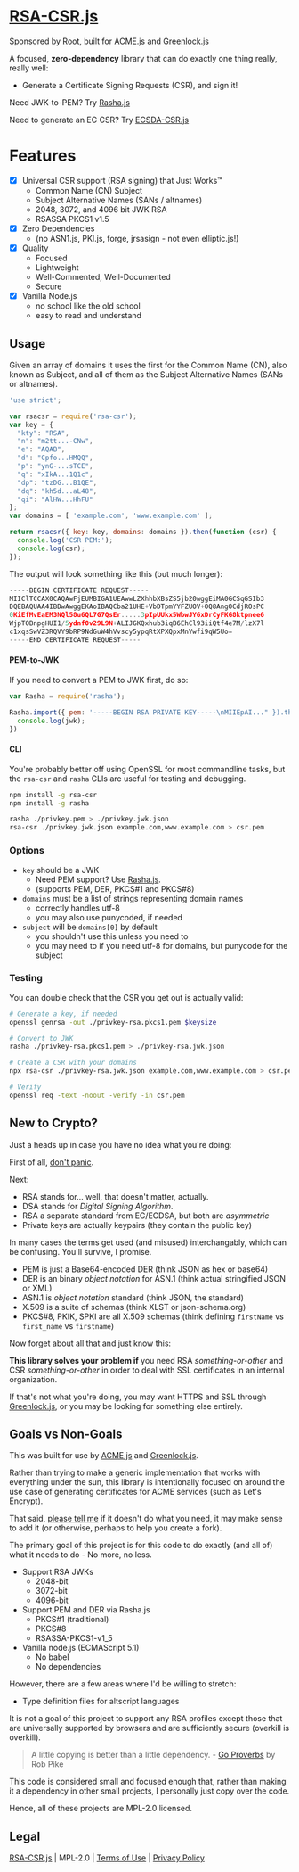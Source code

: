 [RSA-CSR.js](https://git.coolaj86.com/coolaj86/rsa-csr.js)
==========

Sponsored by [Root](https://therootcompany.com),
built for [ACME.js](https://git.coolaj86.com/coolaj86/acme.js)
and [Greenlock.js](https://git.coolaj86.com/coolaj86/greenlock-express.js)

A focused, **zero-dependency** library that can do exactly one thing really, really well:

  * Generate a Certificate Signing Requests (CSR), and sign it!

Need JWK-to-PEM? Try [Rasha.js](https://git.coolaj86.com/coolaj86/rasha.js)

Need to generate an EC CSR? Try [ECSDA-CSR.js](https://git.coolaj86.com/coolaj86/ecdsa-csr.js)

Features
========

* [x] Universal CSR support (RSA signing) that Just Works&trade;
  * Common Name (CN) Subject
  * Subject Alternative Names (SANs / altnames)
  * 2048, 3072, and 4096 bit JWK RSA
  * RSASSA PKCS1 v1.5
* [x] Zero Dependencies
  * (no ASN1.js, PKI.js, forge, jrsasign - not even elliptic.js!)
* [x] Quality
  * Focused
  * Lightweight
  * Well-Commented, Well-Documented
  * Secure
* [x] Vanilla Node.js
  * no school like the old school
  * easy to read and understand

Usage
-----

Given an array of domains it uses the first for the  Common Name (CN),
also known as Subject, and all of them as the Subject Alternative Names (SANs or altnames).

```js
'use strict';

var rsacsr = require('rsa-csr');
var key = {
  "kty": "RSA",
  "n": "m2tt...-CNw",
  "e": "AQAB",
  "d": "Cpfo...HMQQ",
  "p": "ynG-...sTCE",
  "q": "xIkA...1Q1c",
  "dp": "tzDG...B1QE",
  "dq": "kh5d...aL48",
  "qi": "AlHW...HhFU"
};
var domains = [ 'example.com', 'www.example.com' ];

return rsacsr({ key: key, domains: domains }).then(function (csr) {
  console.log('CSR PEM:');
  console.log(csr);
});
```

The output will look something like this (but much longer):

```js
-----BEGIN CERTIFICATE REQUEST-----
MIIClTCCAX0CAQAwFjEUMBIGA1UEAwwLZXhhbXBsZS5jb20wggEiMA0GCSqGSIb3
DQEBAQUAA4IBDwAwggEKAoIBAQCba21UHE+VbDTpmYYFZUOV+OQ8AngOCdjROsPC
0KiEfMvEaEM3NQl58u6QL7G7QsEr.....3pIpUUkx5WbwJY6xDrCyFKG8ktpnee6
WjpTOBnpgHUI1/5ydnf0v29L9N+ALIJGKQxhub3iqB6EhCl93iiQtf4e7M/lzX7l
c1xqsSwVZ3RQVY9bRP9NdGuW4hVvscy5ypqRtXPXQpxMnYwfi9qW5Uo=
-----END CERTIFICATE REQUEST-----
```

#### PEM-to-JWK

If you need to convert a PEM to JWK first, do so:

```js
var Rasha = require('rasha');

Rasha.import({ pem: '-----BEGIN RSA PRIVATE KEY-----\nMIIEpAI..." }).then(function (jwk) {
  console.log(jwk);
})
```

#### CLI

You're probably better off using OpenSSL for most commandline tasks,
but the `rsa-csr` and `rasha` CLIs are useful for testing and debugging.

```bash
npm install -g rsa-csr
npm install -g rasha

rasha ./privkey.pem > ./privkey.jwk.json
rsa-csr ./privkey.jwk.json example.com,www.example.com > csr.pem
```

### Options

* `key` should be a JWK
  * Need PEM support? Use [Rasha.js](https://git.coolaj86.com/coolaj86/rasha.js).
  * (supports PEM, DER, PKCS#1 and PKCS#8)
* `domains` must be a list of strings representing domain names
  * correctly handles utf-8
  * you may also use punycoded, if needed
* `subject` will be `domains[0]` by default
  * you shouldn't use this unless you need to
  * you may need to if you need utf-8 for domains, but punycode for the subject

### Testing

You can double check that the CSR you get out is actually valid:

```bash
# Generate a key, if needed
openssl genrsa -out ./privkey-rsa.pkcs1.pem $keysize

# Convert to JWK
rasha ./privkey-rsa.pkcs1.pem > ./privkey-rsa.jwk.json

# Create a CSR with your domains
npx rsa-csr ./privkey-rsa.jwk.json example.com,www.example.com > csr.pem

# Verify
openssl req -text -noout -verify -in csr.pem
```

New to Crypto?
--------------

Just a heads up in case you have no idea what you're doing:

First of all, [don't panic](https://coolaj86.com/articles/dont-panic.html).

Next:

* RSA stands for... well, that doesn't matter, actually.
* DSA stands for _Digital Signing Algorithm_.
* RSA a separate standard from EC/ECDSA, but both are *asymmetric*
* Private keys are actually keypairs (they contain the public key)

In many cases the terms get used (and misused) interchangably,
which can be confusing. You'll survive, I promise.

* PEM is just a Base64-encoded DER (think JSON as hex or base64)
* DER is an binary _object notation_ for ASN.1 (think actual stringified JSON or XML)
* ASN.1 is _object notation_ standard (think JSON, the standard)
* X.509 is a suite of schemas (think XLST or json-schema.org)
* PKCS#8, PKIK, SPKI are all X.509 schemas (think defining `firstName` vs `first_name` vs `firstname`)

Now forget about all that and just know this:

**This library solves your problem if** you need RSA _something-or-other_ and CSR _something-or-other_
in order to deal with SSL certificates in an internal organization.

If that's not what you're doing, you may want HTTPS and SSL through
[Greenlock.js](https://git.coolaj86.com/coolaj86/greenlock-express.js),
or you may be looking for something else entirely.

Goals vs Non-Goals
-----

This was built for use by [ACME.js](https://git.coolaj86.com/coolaj86/acme.js)
and [Greenlock.js](https://git.coolaj86.com/coolaj86/greenlock-express.js).

Rather than trying to make a generic implementation that works with everything under the sun,
this library is intentionally focused on around the use case of generating certificates for
ACME services (such as Let's Encrypt).

That said, [please tell me](https://git.coolaj86.com/coolaj86/rsa-csr.js/issues) if it doesn't
do what you need, it may make sense to add it (or otherwise, perhaps to help you create a fork).

The primary goal of this project is for this code to do exactly (and all of)
what it needs to do - No more, no less.

* Support RSA JWKs
  * 2048-bit
  * 3072-bit
  * 4096-bit
* Support PEM and DER via Rasha.js
  * PKCS#1 (traditional)
  * PKCS#8
  * RSASSA-PKCS1-v1_5
* Vanilla node.js (ECMAScript 5.1)
  * No babel
  * No dependencies

However, there are a few areas where I'd be willing to stretch:

* Type definition files for altscript languages

It is not a goal of this project to support any RSA profiles
except those that are universally supported by browsers and
are sufficiently secure (overkill is overkill).

> A little copying is better than a little dependency. - [Go Proverbs](https://go-proverbs.github.io) by Rob Pike

This code is considered small and focused enough that,
rather than making it a dependency in other small projects,
I personally just copy over the code.

Hence, all of these projects are MPL-2.0 licensed.

Legal
-----

[RSA-CSR.js](https://git.coolaj86.com/coolaj86/rsa-csr.js) |
MPL-2.0 |
[Terms of Use](https://therootcompany.com/legal/#terms) |
[Privacy Policy](https://therootcompany.com/legal/#privacy)
